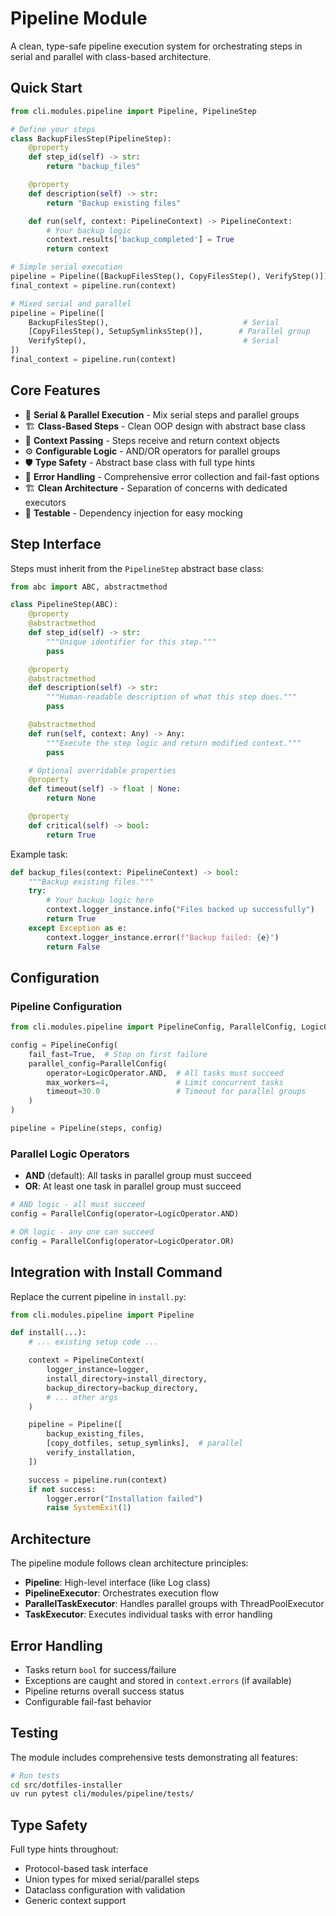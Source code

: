 # Pipeline Module

A clean, type-safe pipeline execution system for orchestrating steps in serial and parallel with class-based architecture.

## Quick Start

```python
from cli.modules.pipeline import Pipeline, PipelineStep

# Define your steps
class BackupFilesStep(PipelineStep):
    @property
    def step_id(self) -> str:
        return "backup_files"

    @property
    def description(self) -> str:
        return "Backup existing files"

    def run(self, context: PipelineContext) -> PipelineContext:
        # Your backup logic
        context.results['backup_completed'] = True
        return context

# Simple serial execution
pipeline = Pipeline([BackupFilesStep(), CopyFilesStep(), VerifyStep()])
final_context = pipeline.run(context)

# Mixed serial and parallel
pipeline = Pipeline([
    BackupFilesStep(),                              # Serial
    [CopyFilesStep(), SetupSymlinksStep()],        # Parallel group
    VerifyStep(),                                   # Serial
])
final_context = pipeline.run(context)
```

## Core Features

- 🔄 **Serial & Parallel Execution** - Mix serial steps and parallel groups
- 🏗️ **Class-Based Steps** - Clean OOP design with abstract base class
- 🔄 **Context Passing** - Steps receive and return context objects
- ⚙️ **Configurable Logic** - AND/OR operators for parallel groups
- 🛡️ **Type Safety** - Abstract base class with full type hints
- 🚨 **Error Handling** - Comprehensive error collection and fail-fast options
- 🏗️ **Clean Architecture** - Separation of concerns with dedicated executors
- 🧪 **Testable** - Dependency injection for easy mocking

## Step Interface

Steps must inherit from the `PipelineStep` abstract base class:

```python
from abc import ABC, abstractmethod

class PipelineStep(ABC):
    @property
    @abstractmethod
    def step_id(self) -> str:
        """Unique identifier for this step."""
        pass

    @property
    @abstractmethod
    def description(self) -> str:
        """Human-readable description of what this step does."""
        pass

    @abstractmethod
    def run(self, context: Any) -> Any:
        """Execute the step logic and return modified context."""
        pass

    # Optional overridable properties
    @property
    def timeout(self) -> float | None:
        return None

    @property
    def critical(self) -> bool:
        return True
```

Example task:

```python
def backup_files(context: PipelineContext) -> bool:
    """Backup existing files."""
    try:
        # Your backup logic here
        context.logger_instance.info("Files backed up successfully")
        return True
    except Exception as e:
        context.logger_instance.error(f"Backup failed: {e}")
        return False
```

## Configuration

### Pipeline Configuration

```python
from cli.modules.pipeline import PipelineConfig, ParallelConfig, LogicOperator

config = PipelineConfig(
    fail_fast=True,  # Stop on first failure
    parallel_config=ParallelConfig(
        operator=LogicOperator.AND,  # All tasks must succeed
        max_workers=4,               # Limit concurrent tasks
        timeout=30.0                 # Timeout for parallel groups
    )
)

pipeline = Pipeline(steps, config)
```

### Parallel Logic Operators

- **AND** (default): All tasks in parallel group must succeed
- **OR**: At least one task in parallel group must succeed

```python
# AND logic - all must succeed
config = ParallelConfig(operator=LogicOperator.AND)

# OR logic - any one can succeed
config = ParallelConfig(operator=LogicOperator.OR)
```

## Integration with Install Command

Replace the current pipeline in `install.py`:

```python
from cli.modules.pipeline import Pipeline

def install(...):
    # ... existing setup code ...

    context = PipelineContext(
        logger_instance=logger,
        install_directory=install_directory,
        backup_directory=backup_directory,
        # ... other args
    )

    pipeline = Pipeline([
        backup_existing_files,
        [copy_dotfiles, setup_symlinks],  # parallel
        verify_installation,
    ])

    success = pipeline.run(context)
    if not success:
        logger.error("Installation failed")
        raise SystemExit(1)
```

## Architecture

The pipeline module follows clean architecture principles:

- **Pipeline**: High-level interface (like Log class)
- **PipelineExecutor**: Orchestrates execution flow
- **ParallelTaskExecutor**: Handles parallel groups with ThreadPoolExecutor
- **TaskExecutor**: Executes individual tasks with error handling

## Error Handling

- Tasks return `bool` for success/failure
- Exceptions are caught and stored in `context.errors` (if available)
- Pipeline returns overall success status
- Configurable fail-fast behavior

## Testing

The module includes comprehensive tests demonstrating all features:

```bash
# Run tests
cd src/dotfiles-installer
uv run pytest cli/modules/pipeline/tests/
```

## Type Safety

Full type hints throughout:
- Protocol-based task interface
- Union types for mixed serial/parallel steps
- Dataclass configuration with validation
- Generic context support
